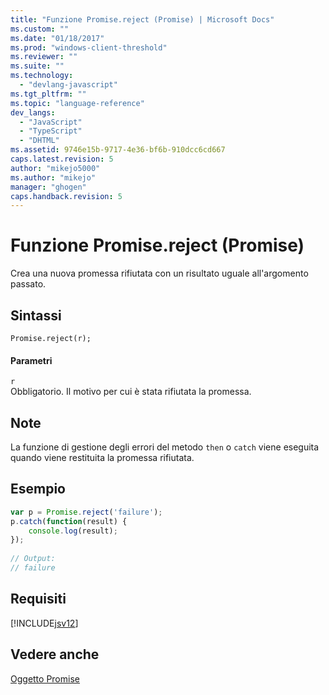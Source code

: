 ```yaml
---
title: "Funzione Promise.reject (Promise) | Microsoft Docs"
ms.custom: ""
ms.date: "01/18/2017"
ms.prod: "windows-client-threshold"
ms.reviewer: ""
ms.suite: ""
ms.technology: 
  - "devlang-javascript"
ms.tgt_pltfrm: ""
ms.topic: "language-reference"
dev_langs: 
  - "JavaScript"
  - "TypeScript"
  - "DHTML"
ms.assetid: 9746e15b-9717-4e36-bf6b-910dcc6cd667
caps.latest.revision: 5
author: "mikejo5000"
ms.author: "mikejo"
manager: "ghogen"
caps.handback.revision: 5
---
```

# Funzione Promise.reject (Promise)
Crea una nuova promessa rifiutata con un risultato uguale all'argomento passato.  
  
## Sintassi  
  
```  
Promise.reject(r);  
```  
  
#### Parametri  
 `r`  
 Obbligatorio.  Il motivo per cui è stata rifiutata la promessa.  
  
## Note  
 La funzione di gestione degli errori del metodo `then` o `catch` viene eseguita quando viene restituita la promessa rifiutata.  
  
## Esempio  
  
```javascript  
var p = Promise.reject('failure');  
p.catch(function(result) {  
    console.log(result);  
});  
  
// Output:  
// failure  
```  
  
## Requisiti  
 [!INCLUDE[jsv12](../../javascript/reference/includes/jsv12-md.md)]  
  
## Vedere anche  
 [Oggetto Promise](../../javascript/reference/promise-object-javascript.md)